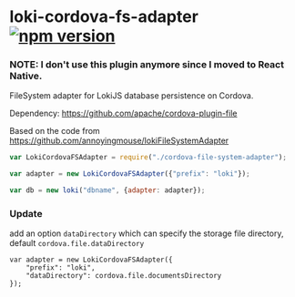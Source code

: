 # loki-cordova-fs-adapter [![npm version](https://badge.fury.io/js/loki-cordova-fs-adapter.svg)](https://badge.fury.io/js/loki-cordova-fs-adapter)

### NOTE: I don't use this plugin anymore since I moved to React Native.

FileSystem adapter for LokiJS database persistence on Cordova.

Dependency: https://github.com/apache/cordova-plugin-file

Based on the code from https://github.com/annoyingmouse/lokiFileSystemAdapter



```js
var LokiCordovaFSAdapter = require("./cordova-file-system-adapter");

var adapter = new LokiCordovaFSAdapter({"prefix": "loki"});

var db = new loki("dbname", {adapter: adapter});
```

### Update
add an option `dataDirectory` which can specify the storage file directory, default `cordova.file.dataDirectory`

```
var adapter = new LokiCordovaFSAdapter({
	"prefix": "loki",
	"dataDirectory": cordova.file.documentsDirectory
});
```

